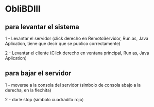 # ObliBDIII

## para levantar el sistema
1 - Levantar el servidor (click derecho en RemotoServidor, Run as, Java Aplication, tiene que decir que se publico correctamente)

2 - Levantar el cliente (Click derecho en ventana principal, Run as, Java Aplication)

## para bajar el servidor
1 - moverse a la consola del servidor (simbolo de consola abajo a la derecha, en la flechita)

2 - darle stop (simbolo cuadradito rojo)
